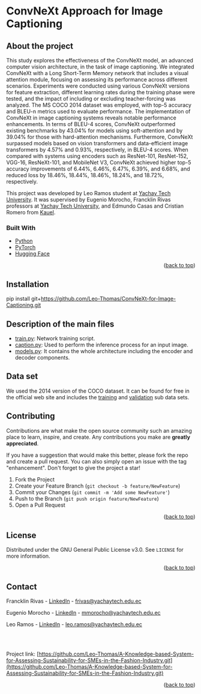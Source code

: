 # ConvNeXt Approach for Image Captioning

<!-- ABOUT THE PROJECT -->
## About the project

This study explores the effectiveness of the ConvNeXt model, an advanced computer vision architecture, in the task of image captioning. We integrated ConvNeXt with a Long Short-Term Memory network that includes a visual attention module, focusing on assessing its performance across different scenarios. Experiments were conducted using various ConvNeXt versions for feature extraction, different learning rates during the training phase were tested, and the impact of including or excluding teacher-forcing was analyzed. The MS COCO 2014 dataset was employed, with top-5 accuracy and BLEU-n metrics used to evaluate performance. The implementation of ConvNeXt in image captioning systems reveals notable performance enhancements. In terms of BLEU-4 scores, ConvNeXt outperformed existing benchmarks by 43.04\% for models using soft-attention and by 39.04\% for those with hard-attention mechanisms. Furthermore, ConvNeXt surpassed models based on vision transformers and data-efficient image transformers by 4.57\% and 0.93\%, respectively, in BLEU-4 scores. When compared with systems using encoders such as ResNet-101, ResNet-152, VGG-16, ResNeXt-101, and MobileNet V3, ConvNeXt achieved higher top-5 accuracy improvements of 6.44\%, 6.46\%, 6.47\%, 6.39\%, and 6.68\%, and reduced loss by 18.46\%, 18.44\%, 18.46\%, 18.24\%, and 18.72\%, respectively.

This project was developed by Leo Ramos student at [Yachay Tech University](https://www.yachaytech.edu.ec/en/). It was supervised by Eugenio Morocho, Francklin Rivas professors at [Yachay Tech University](https://www.yachaytech.edu.ec/en/), and Edmundo Casas and Cristian Romero from [Kauel](https://kauel.com/#).

### Built With

* [Python](https://www.python.org/)
* [PyTorch](https://pytorch.org/)
* [Hugging Face](https://huggingface.co/)

<p align="right">(<a href="#top">back to top</a>)</p>

<!-- GETTING STARTED -->
## Installation

pip install git+https://github.com/Leo-Thomas/ConvNeXt-for-Image-Captioning.git

## Description of the main files

- [train.py](https://github.com/Leo-Thomas/ConvNeXt-for-Image-Captioning-/blob/main/train.py): Network training script. 
- [caption.py](https://github.com/Leo-Thomas/ConvNeXt-for-Image-Captioning-/blob/main/caption.py): Used to perform the inference process for an input image.
- [models.py](https://github.com/Leo-Thomas/ConvNeXt-for-Image-Captioning-/blob/main/models.py): It contains the whole architecture including the encoder and decoder components.

## Data set

We used the 2014 version of the COCO dataset. It can be found for free in the official web site and includes the [training](http://images.cocodataset.org/zips/train2014.zip) and [validation](http://images.cocodataset.org/zips/val2014.zip) sub data sets.

<!-- CONTRIBUTING -->
## Contributing

Contributions are what make the open source community such an amazing place to learn, inspire, and create. Any contributions you make are **greatly appreciated**.

If you have a suggestion that would make this better, please fork the repo and create a pull request. You can also simply open an issue with the tag "enhancement".
Don't forget to give the project a star!

1. Fork the Project
2. Create your Feature Branch (`git checkout -b feature/NewFeature`)
3. Commit your Changes (`git commit -m 'Add some NewFeature'`)
4. Push to the Branch (`git push origin feature/NewFeature`)
5. Open a Pull Request

<p align="right">(<a href="#top">back to top</a>)</p>



<!-- LICENSE -->
## License

Distributed under the GNU General Public License v3.0. See `LICENSE` for more information.

<p align="right">(<a href="#top">back to top</a>)</p>



<!-- CONTACT -->
## Contact

Francklin Rivas - [LinkedIn](https://www.linkedin.com/in/francklin-rivas-echeverria-514180144/) - frivas@yachaytech.edu.ec

Eugenio Morocho - [LinkedIn](https://www.linkedin.com/in/eugenio-morocho-cayamcela/) - mmorocho@yachaytech.edu.ec

Leo Ramos - [LinkedIn](https://www.linkedin.com/in/leo-thomas-ramos/) - leo.ramos@yachaytech.edu.ec

<br>
<br>

Project link: [https://github.com/Leo-Thomas/A-Knowledge-based-System-for-Assessing-Sustainability-for-SMEs-in-the-Fashion-Industry.git](https://github.com/Leo-Thomas/A-Knowledge-based-System-for-Assessing-Sustainability-for-SMEs-in-the-Fashion-Industry.git)

<p align="right">(<a href="#top">back to top</a>)</p>
